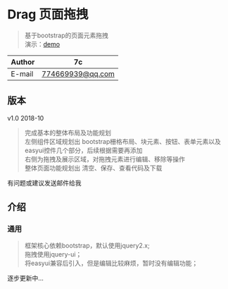 # Drag 页面拖拽
>基于bootstrap的页面元素拖拽  
演示：[demo](https://7cming.github.io/drag/build/drag.html)  

|Author|7c|
|----------|-----------------
|E-mail    |774669939@qq.com

## 版本
v1.0 2018-10
> 完成基本的整体布局及功能规划  
左侧组件区域规划出 bootstrap栅格布局、块元素、按钮、表单元素以及easyui控件几个部分，后续根据需要再添加  
右侧为拖拽及展示区域，对拖拽元素进行编辑、移除等操作  
整体页面功能规划出 清空、保存、查看代码及下载

有问题或建议发送邮件给我   

## 介绍

### 通用
>框架核心依赖bootstrap，默认使用jquery2.x;  
拖拽使用jquery-ui；  
将easyui兼容后引入，但是编辑比较麻烦，暂时没有编辑功能；   


逐步更新中...
